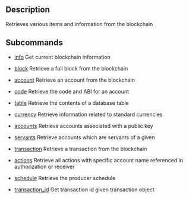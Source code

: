## Description

Retrieves various items and information from the blockchain

## Subcommands
- [info](ref:info)  Get current blockchain information
- [block](ref:block)  Retrieve a full block from the blockchain
- [account](ref:cleos-set-account)  Retrieve an account from the blockchain
- [code](ref:code)  Retrieve the code and ABI for an account
- [table](ref:table)  Retrieve the contents of a database table
- [currency](ref:currency)  Retrieve information related to standard currencies
- [accounts](ref:accounts)  Retrieve accounts associated with a public key
- [servants](ref:servants)  Retrieve accounts which are servants of a given

- [transaction](ref:transaction)                 Retrieve a transaction from the blockchain
- [actions](ref:actions)                     Retrieve all actions with specific account name referenced in authorization or receiver
- [schedule](ref:schedule)                    Retrieve the producer schedule
- [transaction_id](ref:transaction_id)               Get transaction id given transaction object